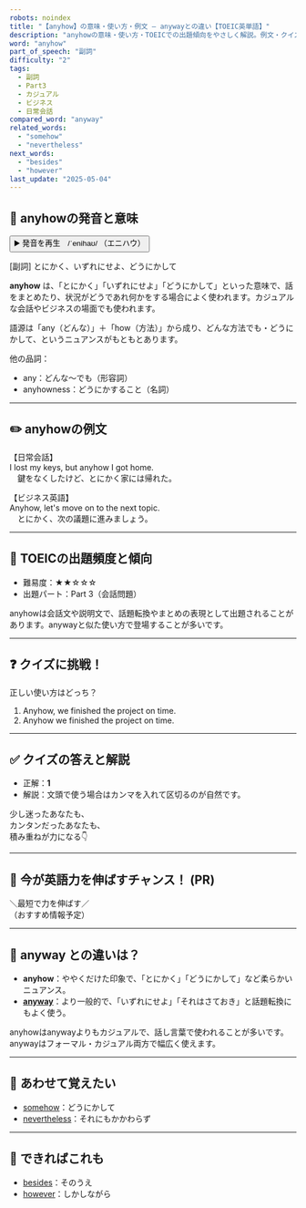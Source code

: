 ```yaml
---
robots: noindex
title: "【anyhow】の意味・使い方・例文 ― anywayとの違い【TOEIC英単語】"
description: "anyhowの意味・使い方・TOEICでの出題傾向をやさしく解説。例文・クイズ付きでanywayとの違いもわかりやすく学べます。"
word: "anyhow"
part_of_speech: "副詞"
difficulty: "2"
tags:
  - 副詞
  - Part3
  - カジュアル
  - ビジネス
  - 日常会話
compared_word: "anyway"
related_words:
  - "somehow"
  - "nevertheless"
next_words:
  - "besides"
  - "however"
last_update: "2025-05-04"
---
```


## 🔰 anyhowの発音と意味

<button class="play-audio" onclick="playTTS('anyhow')">
  <span class="play-audio-main">
    ▶️ 発音を再生　/ˈenihaʊ/
  </span>
  <span class="play-audio-sub">
    （エニハウ）
  </span>
</button>

[副詞] とにかく、いずれにせよ、どうにかして

**anyhow** は、「とにかく」「いずれにせよ」「どうにかして」といった意味で、話をまとめたり、状況がどうであれ何かをする場合によく使われます。カジュアルな会話やビジネスの場面でも使われます。

語源は「any（どんな）」＋「how（方法）」から成り、どんな方法でも・どうにかして、というニュアンスがもともとあります。

他の品詞：  
- any：どんな～でも（形容詞）
- anyhowness：どうにかすること（名詞）

---

## ✏️ anyhowの例文

【日常会話】  
I lost my keys, but anyhow I got home.  
　鍵をなくしたけど、とにかく家には帰れた。

【ビジネス英語】  
Anyhow, let's move on to the next topic.  
　とにかく、次の議題に進みましょう。

---

## 🎯 TOEICの出題頻度と傾向

- 難易度：★★☆☆☆
- 出題パート：Part 3（会話問題）

anyhowは会話文や説明文で、話題転換やまとめの表現として出題されることがあります。anywayと似た使い方で登場することが多いです。

---

## ❓ クイズに挑戦！

正しい使い方はどっち？

1. Anyhow, we finished the project on time.  
2. Anyhow we finished the project on time.

---

## ✅ クイズの答えと解説

- 正解：**1**
- 解説：文頭で使う場合はカンマを入れて区切るのが自然です。

少し迷ったあなたも、  
カンタンだったあなたも、  
積み重ねが力になる👇️

---

## 🚀 今が英語力を伸ばすチャンス！ (PR)

<div class="info-center">
＼最短で力を伸ばす／<br>  
（おすすめ情報予定）
</div>

---

## 🤔  anyway との違いは？

- **anyhow**：ややくだけた印象で、「とにかく」「どうにかして」など柔らかいニュアンス。
- **[anyway](/word/anyway)**：より一般的で、「いずれにせよ」「それはさておき」と話題転換にもよく使う。

anyhowはanywayよりもカジュアルで、話し言葉で使われることが多いです。anywayはフォーマル・カジュアル両方で幅広く使えます。

---

## 🧩 あわせて覚えたい

- [somehow](/word/somehow)：どうにかして
- [nevertheless](/word/nevertheless)：それにもかかわらず

---

## 📖 できればこれも

- [besides](/word/besides)：そのうえ
- [however](/word/however)：しかしながら

<!-- cvid: aid47_bid01 -->
